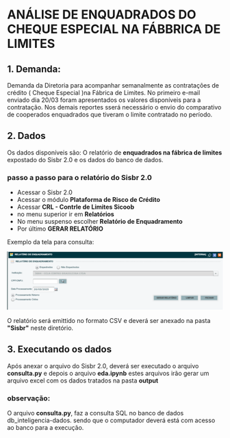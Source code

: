 # ANÁLISE DE ENQUADRADOS DO CHEQUE ESPECIAL NA FÁBBRICA DE LIMITES

## 1. Demanda:
Demanda da Diretoria para acompanhar semanalmente as contratações de crédito ( Cheque Especial )na Fábrica de Limites. 
No primeiro e-mail enviado dia 20/03 foram apresentados os valores disponíveis para a contratação. Nos demais reportes sserá necessário o envio do comparativo de cooperados enquadrados que tiveram o limite contratado no período.

## 2. Dados
Os dados disponíveis são: O relatório de **enquadrados na fábrica de limites** expostado do Sisbr 2.0 e os dados do banco de dados. 

### passo a passo para o relatório do Sisbr 2.0

* Acessar o Sisbr 2.0
* Acessar o módulo **Plataforma de Risco de Crédito**
* Acessar **CRL - Contrle de Limites Sicoob**
* no menu superior ir em **Relatórios**
* No menu suspenso escolher **Relatório de Enquadramento**
* Por último **GERAR RELATÓRIO** 

Exemplo da tela para consulta:

![](image.png)

O relatório será emittido no formato CSV e deverá ser anexado na pasta **"Sisbr"** neste diretório.

## 3. Executando os dados
Após anexar o arquivo do Sisbr 2.0, deverá ser executado o arquivo **consulta.py** e depois o arquivo **eda.ipynb** estes arquivos irão gerar um arquivo excel com os dados tratados na pasta **output**

### observação:
O arquivo **consulta.py**, faz a consulta SQL no banco de dados db_inteligencia-dados. sendo que o computador deverá está com acesso ao banco para a execução.

